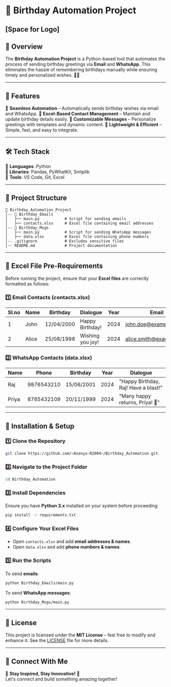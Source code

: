 # 🎉 Birthday Automation Project

## [Space for Logo]

## 🚀 Overview

The **Birthday Automation Project** is a Python-based tool that automates the process of sending birthday greetings via **Email** and **WhatsApp**. This eliminates the hassle of remembering birthdays manually while ensuring timely and personalized wishes. 🎂✨

---

## 🌟 Features

🔹 **Seamless Automation** – Automatically sends birthday wishes via email and WhatsApp.
🔹 **Excel-Based Contact Management** – Maintain and update birthday details easily.
🔹 **Customizable Messages** – Personalize greetings with templates and dynamic content.
🔹 **Lightweight & Efficient** – Simple, fast, and easy to integrate.

---

## 🛠️ Tech Stack

🔹 **Languages**: Python\
🔹 **Libraries**: Pandas, PyWhatKit, Smtplib\
🔹 **Tools**: VS Code, Git, Excel

---

## 📂 Project Structure

```
📁 Birthday_Automation_Project
│-- 📂 Birthday_Emails
│   ├── main.py           # Script for sending emails
│   ├── contacts.xlsx     # Excel file containing email addresses
│-- 📂 Birthday_Msgs
│   ├── main.py           # Script for sending WhatsApp messages
│   ├── data.xlsx         # Excel file containing phone numbers
│-- .gitignore            # Excludes sensitive files
│-- README.md             # Project documentation
```

---

## 📑 Excel File Pre-Requirements

Before running the project, ensure that your **Excel files** are correctly formatted as follows:

### **1️⃣ Email Contacts (contacts.xlsx)**

| Sl.no | Name  | Birthday   | Dialogue         | Year | Email                                                      |
| ----- | ----- | ---------- | ---------------- | ---- | ---------------------------------------------------------- |
| 1     | John  | 12/04/2000 | Happy Birthday!  | 2024 | [john.doe@example.com](mailto\:john.doe@example.com)       |
| 2     | Alice | 25/08/1998 | Wishing you joy! | 2024 | [alice.smith@example.com](mailto\:alice.smith@example.com) |

### **2️⃣ WhatsApp Contacts (data.xlsx)**

| Name  | Phone      | Birthday   | Year | Dialogue                             |
| ----- | ---------- | ---------- | ---- | ------------------------------------ |
| Raj   | 9876543210 | 15/06/2001 | 2024 | "Happy Birthday, Raj! Have a blast!" |
| Priya | 8765432109 | 20/11/1999 | 2024 | "Many happy returns, Priya! 🎉"      |

---

## 🔧 Installation & Setup

### 1️⃣ Clone the Repository

```bash
git clone https://github.com/<Ananya-R2004>/Birthday_Automation.git
```

### 2️⃣ Navigate to the Project Folder

```bash
cd Birthday_Automation
```

### 3️⃣ Install Dependencies

Ensure you have **Python 3.x** installed on your system before proceeding.

```bash
pip install -r requirements.txt
```

### 4️⃣ Configure Your Excel Files

- Open `contacts.xlsx` and add **email addresses & names**.
- Open `data.xlsx` and add **phone numbers & names**.

### 5️⃣ Run the Scripts

To send **emails**:

```bash
python Birthday_Emails/main.py
```

To send **WhatsApp messages**:

```bash
python Birthday_Msgs/main.py
```

---

## 📜 License

This project is licensed under the **MIT License** – feel free to modify and enhance it. See the [LICENSE](LICENSE) file for more details.

---

## 🔗 Connect With Me

🌟 **Stay Inspired, Stay Innovative!** 🚀  
Let's connect and build something amazing together!


